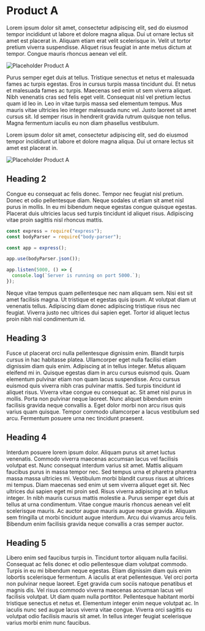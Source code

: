 # Product A

Lorem ipsum dolor sit amet, consectetur adipiscing elit, sed do eiusmod tempor incididunt ut labore et dolore magna aliqua. Dui ut ornare lectus sit amet est placerat in. Aliquam etiam erat velit scelerisque in. Velit ut tortor pretium viverra suspendisse. Aliquet risus feugiat in ante metus dictum at tempor. Congue mauris rhoncus aenean vel elit. 

![Placeholder Product A](https://placehold.co/600x400/png)

Purus semper eget duis at tellus. Tristique senectus et netus et malesuada fames ac turpis egestas. Eros in cursus turpis massa tincidunt dui. Et netus et malesuada fames ac turpis. Maecenas sed enim ut sem viverra aliquet. Nibh venenatis cras sed felis eget velit. Consequat nisl vel pretium lectus quam id leo in. Leo in vitae turpis massa sed elementum tempus. Mus mauris vitae ultricies leo integer malesuada nunc vel. Justo laoreet sit amet cursus sit. Id semper risus in hendrerit gravida rutrum quisque non tellus. Magna fermentum iaculis eu non diam phasellus vestibulum.

Lorem ipsum dolor sit amet, consectetur adipiscing elit, sed do eiusmod tempor incididunt ut labore et dolore magna aliqua. Dui ut ornare lectus sit amet est placerat in.

![Placeholder Product A](https://placehold.co/600x400/png)

## Heading 2

Congue eu consequat ac felis donec. Tempor nec feugiat nisl pretium. Donec et odio pellentesque diam. Neque sodales ut etiam sit amet nisl purus in mollis. In eu mi bibendum neque egestas congue quisque egestas. Placerat duis ultricies lacus sed turpis tincidunt id aliquet risus. Adipiscing vitae proin sagittis nisl rhoncus mattis. 

```javascript
const express = require("express");
const bodyParser = require("body-parser");

const app = express();

app.use(bodyParser.json());

app.listen(5000, () => {
  console.log(`Server is running on port 5000.`);
});
```

Neque vitae tempus quam pellentesque nec nam aliquam sem. Nisi est sit amet facilisis magna. Ut tristique et egestas quis ipsum. At volutpat diam ut venenatis tellus. Adipiscing diam donec adipiscing tristique risus nec feugiat. Viverra justo nec ultrices dui sapien eget. Tortor id aliquet lectus proin nibh nisl condimentum id.

## Heading 3

Fusce ut placerat orci nulla pellentesque dignissim enim. Blandit turpis cursus in hac habitasse platea. Ullamcorper eget nulla facilisi etiam dignissim diam quis enim. Adipiscing at in tellus integer. Metus aliquam eleifend mi in. Quisque egestas diam in arcu cursus euismod quis. Quam elementum pulvinar etiam non quam lacus suspendisse. Arcu cursus euismod quis viverra nibh cras pulvinar mattis. Sed turpis tincidunt id aliquet risus. Viverra vitae congue eu consequat ac. Sit amet nisl purus in mollis. Porta non pulvinar neque laoreet. Nunc aliquet bibendum enim facilisis gravida neque convallis a. Eget dolor morbi non arcu risus quis varius quam quisque. Tempor commodo ullamcorper a lacus vestibulum sed arcu. Fermentum posuere urna nec tincidunt praesent.

## Heading 4

Interdum posuere lorem ipsum dolor. Aliquam purus sit amet luctus venenatis. Commodo viverra maecenas accumsan lacus vel facilisis volutpat est. Nunc consequat interdum varius sit amet. Mattis aliquam faucibus purus in massa tempor nec. Sed tempus urna et pharetra pharetra massa massa ultricies mi. Vestibulum morbi blandit cursus risus at ultrices mi tempus. Diam maecenas sed enim ut sem viverra aliquet eget sit. Nec ultrices dui sapien eget mi proin sed. Risus viverra adipiscing at in tellus integer. In nibh mauris cursus mattis molestie a. Purus semper eget duis at tellus at urna condimentum. Vitae congue mauris rhoncus aenean vel elit scelerisque mauris. Ac auctor augue mauris augue neque gravida. Aliquam sem fringilla ut morbi tincidunt augue interdum. Arcu dui vivamus arcu felis. Bibendum enim facilisis gravida neque convallis a cras semper auctor.

## Heading 5

Libero enim sed faucibus turpis in. Tincidunt tortor aliquam nulla facilisi. Consequat ac felis donec et odio pellentesque diam volutpat commodo. Turpis in eu mi bibendum neque egestas. Etiam dignissim diam quis enim lobortis scelerisque fermentum. A iaculis at erat pellentesque. Vel orci porta non pulvinar neque laoreet. Eget gravida cum sociis natoque penatibus et magnis dis. Vel risus commodo viverra maecenas accumsan lacus vel facilisis volutpat. Ut diam quam nulla porttitor. Pellentesque habitant morbi tristique senectus et netus et. Elementum integer enim neque volutpat ac. In iaculis nunc sed augue lacus viverra vitae congue. Viverra orci sagittis eu volutpat odio facilisis mauris sit amet. In tellus integer feugiat scelerisque varius morbi enim nunc faucibus.